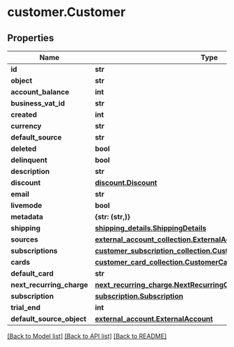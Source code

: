 # customer.Customer

## Properties
Name | Type | Description | Notes
------------ | ------------- | ------------- | -------------
**id** | **str** |  | [optional] 
**object** | **str** |  | [optional] 
**account_balance** | **int** |  | [optional] 
**business_vat_id** | **str** |  | [optional] 
**created** | **int** |  | [optional] 
**currency** | **str** |  | [optional] 
**default_source** | **str** |  | [optional] 
**deleted** | **bool** |  | [optional] 
**delinquent** | **bool** |  | [optional] 
**description** | **str** |  | [optional] 
**discount** | [**discount.Discount**](Discount.md) |  | [optional] 
**email** | **str** |  | [optional] 
**livemode** | **bool** |  | [optional] 
**metadata** | **{str: (str,)}** |  | [optional] 
**shipping** | [**shipping_details.ShippingDetails**](ShippingDetails.md) |  | [optional] 
**sources** | [**external_account_collection.ExternalAccountCollection**](ExternalAccountCollection.md) |  | [optional] 
**subscriptions** | [**customer_subscription_collection.CustomerSubscriptionCollection**](CustomerSubscriptionCollection.md) |  | [optional] 
**cards** | [**customer_card_collection.CustomerCardCollection**](CustomerCardCollection.md) |  | [optional] 
**default_card** | **str** |  | [optional] 
**next_recurring_charge** | [**next_recurring_charge.NextRecurringCharge**](NextRecurringCharge.md) |  | [optional] 
**subscription** | [**subscription.Subscription**](Subscription.md) |  | [optional] 
**trial_end** | **int** |  | [optional] 
**default_source_object** | [**external_account.ExternalAccount**](ExternalAccount.md) |  | [optional] 

[[Back to Model list]](../README.md#documentation-for-models) [[Back to API list]](../README.md#documentation-for-api-endpoints) [[Back to README]](../README.md)



